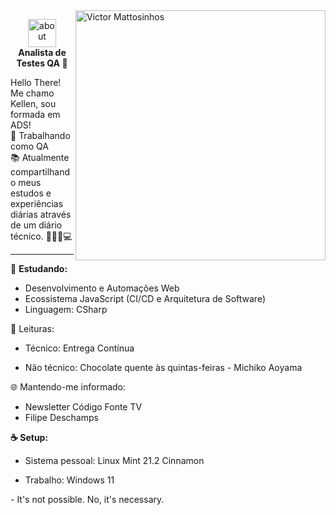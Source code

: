 <img src="https://user-images.githubusercontent.com/19178806/214409488-f5766f93-4ac8-4bda-afa0-6808ee58b6e8.png" min-width="400px" max-width="400px" width="400px" align="right" alt="Victor Mattosinhos">


<p align="center">
<img width="45" alt="about" src="https://user-images.githubusercontent.com/19178806/211726037-f8d0d80a-81b0-4dcf-aa98-a91b99ca06fa.gif"><br><strong>Analista de Testes QA 🐞</strong></p>




Hello There! Me chamo Kellen, sou formada em ADS!</br>
🔭 Trabalhando como QA</br>
📚 Atualmente compartilhando meus estudos e experiências diárias através de um diário técnico. 👩🏼‍💜💻

---

🌱 <strong>Estudando:</strong> 

- Desenvolvimento e Automações Web
- Ecossistema JavaScript (CI/CD e Arquitetura de Software)
- Linguagem: CSharp

📖 Leituras:
- Técnico: Entrega Contínua

- Não técnico: Chocolate quente às quintas-feiras - Michiko Aoyama

🌐 Mantendo-me informado: 
- Newsletter Código Fonte TV
- Filipe Deschamps

<strong>☕ Setup: </strong> 

- Sistema pessoal: Linux Mint 21.2 Cinnamon

- Trabalho: Windows 11

<p align="letf">- It's not possible. No, it's necessary.</p>
